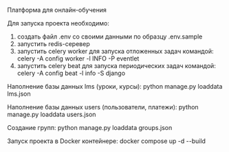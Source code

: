 Платформа для онлайн-обучения

Для запуска проекта необходимо:
1. создать файл .env со своими данными по образцу .env.sample
2. запустить redis-серевер
3. запустить celery worker для запуска отложенных задач командой:
celery -A config worker -l INFO -P eventlet
4. запустить celery beat для запуска периодических задач командой:
celery -A config beat -l info -S django


Наполнение базы данных lms (уроки, курсы):
python manage.py loaddata lms.json 

Наполнение базы данных users (пользователи, платежи):
python manage.py loaddata users.json

Создание групп:
python manage.py loaddata groups.json 


Запуск проекта в Docker контейнере:
docker compose up -d --build
